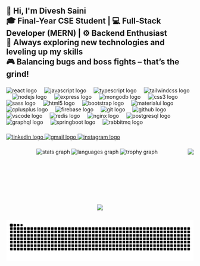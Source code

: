<h2 align="left">
👋 Hi, I'm Divesh Saini <br>
🎓 Final-Year CSE Student | 💻 Full-Stack Developer (MERN) | ⚙️ Backend Enthusiast <br>
🚀 Always exploring new technologies and leveling up my skills <br>
🎮 Balancing bugs and boss fights – that’s the grind!
</h2>


###

<div align="left">
  <img src="https://cdn.jsdelivr.net/gh/devicons/devicon/icons/react/react-original.svg" height="45" alt="react logo" />
  <img width="12" />
  <img src="https://cdn.jsdelivr.net/gh/devicons/devicon/icons/javascript/javascript-original.svg" height="45" alt="javascript logo" />
  <img width="12" />
  <img src="https://cdn.jsdelivr.net/gh/devicons/devicon/icons/typescript/typescript-original.svg" height="45" alt="typescript logo" />
  <img width="12" />
  <img src="https://skillicons.dev/icons?i=tailwind" height="45" alt="tailwindcss logo" />
  <img width="12" />
  <img src="https://cdn.jsdelivr.net/gh/devicons/devicon/icons/nodejs/nodejs-original.svg" height="45" alt="nodejs logo" />
  <img width="12" />
  <img src="https://skillicons.dev/icons?i=express" height="45" alt="express logo" />
  <img width="12" />
  <img src="https://cdn.jsdelivr.net/gh/devicons/devicon/icons/mongodb/mongodb-original.svg" height="45" alt="mongodb logo" />
  <img width="12" />
  <img src="https://cdn.jsdelivr.net/gh/devicons/devicon/icons/css3/css3-original.svg" height="45" alt="css3 logo" />
  <img width="12" />
  <img src="https://cdn.jsdelivr.net/gh/devicons/devicon/icons/sass/sass-original.svg" height="45" alt="sass logo" />
  <img width="12" />
  <img src="https://cdn.jsdelivr.net/gh/devicons/devicon/icons/html5/html5-original.svg" height="45" alt="html5 logo" />
  <img width="12" />
  <img src="https://cdn.jsdelivr.net/gh/devicons/devicon/icons/bootstrap/bootstrap-original.svg" height="45" alt="bootstrap logo" />
  <img width="12" />
  <img src="https://skillicons.dev/icons?i=materialui" height="45" alt="materialui logo" />
  <img width="12" />
  <img src="https://cdn.jsdelivr.net/gh/devicons/devicon/icons/cplusplus/cplusplus-original.svg" height="45" alt="cplusplus logo" />
  <img width="12" />
  <img src="https://cdn.jsdelivr.net/gh/devicons/devicon/icons/firebase/firebase-plain.svg" height="45" alt="firebase logo" />
  <img width="12" />
  <img src="https://cdn.jsdelivr.net/gh/devicons/devicon/icons/git/git-original.svg" height="45" alt="git logo" />
  <img width="12" />
  <img src="https://skillicons.dev/icons?i=github" height="45" alt="github logo" />
  <img width="12" />
  <img src="https://cdn.jsdelivr.net/gh/devicons/devicon/icons/vscode/vscode-original.svg" height="45" alt="vscode logo" />
  <img width="12" />
  <img src="https://cdn.jsdelivr.net/gh/devicons/devicon/icons/redis/redis-original.svg" height="45" alt="redis logo" />
  <img width="12" />
  <img src="https://cdn.jsdelivr.net/gh/devicons/devicon/icons/nginx/nginx-original.svg" height="45" alt="nginx logo" />
  <img width="12" />
  <img src="https://cdn.jsdelivr.net/gh/devicons/devicon/icons/postgresql/postgresql-original.svg" height="45" alt="postgresql logo" />
  <img width="12" />
  <img src="https://cdn.jsdelivr.net/gh/devicons/devicon/icons/graphql/graphql-plain.svg" height="45" alt="graphql logo" />
  <img width="12" />
  <img src="https://cdn.jsdelivr.net/gh/devicons/devicon/icons/spring/spring-original.svg" height="45" alt="springboot logo" />
  <img width="12" />
  <img src="https://cdn.jsdelivr.net/gh/devicons/devicon/icons/rabbitmq/rabbitmq-original.svg" height="45" alt="rabbitmq logo" />
</div>

###

<div align="left">
  <a href="https://www.linkedin.com/in/divesh-saini-92ba82250" target="_blank">
    <img src="https://img.shields.io/static/v1?message=LinkedIn&logo=linkedin&label=&color=0077B5&logoColor=white&labelColor=&style=for-the-badge" height="35" alt="linkedin logo"  />
  </a>
  <a href="mailto:divesh.contact@gmail.com" target="_blank">
    <img src="https://img.shields.io/static/v1?message=Gmail&logo=gmail&label=&color=D14836&logoColor=white&labelColor=&style=for-the-badge" height="35" alt="gmail logo"  />
  </a>
  <a href="https://www.instagram.com/diveshsaini_/" target="_blank">
    <img src="https://img.shields.io/static/v1?message=Instagram&logo=instagram&label=&color=E4405F&logoColor=white&labelColor=&style=for-the-badge" height="35" alt="instagram logo"  />
  </a>
</div>

###

<img align="right" height="150" src="https://i.giphy.com/media/v1.Y2lkPTc5MGI3NjExaHo3OHJsMGsyZWpxcW00c2JnaGI3eHh0aW8zNWxhdGFzZGdpaGdqNCZlcD12MV9pbnRlcm5hbF9naWZfYnlfaWQmY3Q9Zw/5quxvnjc77jutz5KGR/giphy.gif"  />

###

<div align="center">
  <img src="https://github-readme-stats.vercel.app/api?username=diveshsaini1991&hide_title=false&hide_rank=true&show_icons=true&include_all_commits=true&count_private=true&disable_animations=false&theme=dracula&locale=en&hide_border=false" height="150" alt="stats graph"  />
  <img src="https://github-readme-stats.vercel.app/api/top-langs?username=diveshsaini1991&locale=en&hide_title=false&layout=compact&card_width=320&langs_count=5&theme=dracula&hide_border=false" height="150" alt="languages graph"  />
  <img src="https://github-profile-trophy.vercel.app?username=diveshsaini1991&theme=dracula" height="150" alt="trophy graph"  />
</div>

###

<br clear="both">

<div align="center">
  <img src="https://visitor-badge.laobi.icu/badge?page_id=diveshsaini1991.diveshsaini1991&"  />
</div>

###

<img src="https://raw.githubusercontent.com/diveshsaini1991/diveshsaini1991/output/snake.svg" alt="Snake animation" />

###
